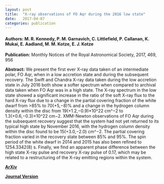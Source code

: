 ```yaml
---
layout: post
title:  "X-ray observations of FO Aqr during the 2016 low state"
date:   2017-04-07
categories: publication
---
```


#### **Authors:** M. R. Kennedy, P. M. Garnavich, C. Littlefield, P. Callanan, K. Mukai, E. Aadland, M. M. Kotze, E. J. Kotze
**Publication:** Monthly Notices of the Royal Astronomical Society, 2017, 469, 956

**Abstract:**
We present the first ever X-ray data taken of an intermediate polar, FO Aqr, when in a low accretion state and during the subsequent recovery. The Swift and Chandra X-ray data taken during the low accretion state in July 2016 both show a softer spectrum when compared to archival data taken when FO Aqr was in a high state. The X-ray spectrum in the low state showed a significant increase in the ratio of the soft X-ray flux to the hard X-ray flux due to a change in the partial covering fraction of the white dwarf from >85% to 70(+5,−8)% and a change in the hydrogen column density within the disc from 19(+1.2,−0.9)×10^22 cm^−2 to 1.3(+0.6,−0.3)×10^22 cm−2. XMM-Newton observations of FO Aqr during the subsequent recovery suggest that the system had not yet returned to its typical high state by November 2016, with the hydrogen column density within the disc found to be 15(+3.0,−2.0) cm^−2. The partial covering fraction varied in the recovery state between 85% and 95%. The spin period of the white dwarf in 2014 and 2015 has also been refined to 1254.3342(8) s. Finally, we find an apparent phase difference between the high state X-ray pulse and recovery X-ray pulse of 0.17, which may be related to a restructuring of the X-ray emitting regions within the system.

**[ArXiv](https://arxiv.org/abs/1704.01909)**

**[Journal Version](https://academic.oup.com/mnras/article-abstract/469/1/956/3573864/X-ray-observations-of-FO-Aqr-during-the-2016-low)**
